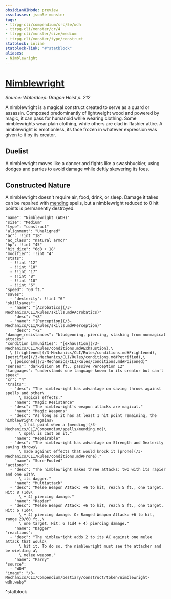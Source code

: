 ```yaml
---
obsidianUIMode: preview
cssclasses: json5e-monster
tags:
- ttrpg-cli/compendium/src/5e/wdh
- ttrpg-cli/monster/cr/4
- ttrpg-cli/monster/size/medium
- ttrpg-cli/monster/type/construct
statblock: inline
statblock-link: "#^statblock"
aliases:
- Nimblewright
---
```

# [Nimblewright](3-Mechanics\CLI\Compendium\bestiary\construct/nimblewright-wdh.md)
*Source: Waterdeep: Dragon Heist p. 212*  

A nimblewright is a magical construct created to serve as a guard or assassin. Composed predominantly of lightweight wood and powered by magic, it can pass for humanoid while wearing clothing. Some nimblewrights wear plain clothing, while others are clad in flashier attire. A nimblewright is emotionless, its face frozen in whatever expression was given to it by its creator.

## Duelist

A nimblewright moves like a dancer and fights like a swashbuckler, using dodges and parries to avoid damage while deftly skewering its foes.

## Constructed Nature

A nimblewright doesn't require air, food, drink, or sleep. Damage it takes can be repaired with [mending](/3-Mechanics/CLI/Compendium/spells/mending.md) spells, but a nimblewright reduced to 0 hit points is permanently destroyed.

```statblock
"name": "Nimblewright (WDH)"
"size": "Medium"
"type": "construct"
"alignment": "Unaligned"
"ac": !!int "18"
"ac_class": "natural armor"
"hp": !!int "45"
"hit_dice": "6d8 + 18"
"modifier": !!int "4"
"stats":
  - !!int "12"
  - !!int "18"
  - !!int "17"
  - !!int "8"
  - !!int "10"
  - !!int "6"
"speed": "60 ft."
"saves":
  - "dexterity": !!int "6"
"skillsaves":
  - "name": "[Acrobatics](/3-Mechanics/CLI/Rules/skills.md#Acrobatics)"
    "desc": "+8"
  - "name": "[Perception](/3-Mechanics/CLI/Rules/skills.md#Perception)"
    "desc": "+2"
"damage_resistances": "bludgeoning, piercing, slashing from nonmagical attacks"
"condition_immunities": "[exhaustion](/3-Mechanics/CLI/Rules/conditions.md#Exhaustion),\
  \ [frightened](/3-Mechanics/CLI/Rules/conditions.md#Frightened), [petrified](/3-Mechanics/CLI/Rules/conditions.md#Petrified),\
  \ [poisoned](/3-Mechanics/CLI/Rules/conditions.md#Poisoned)"
"senses": "darkvision 60 ft., passive Perception 12"
"languages": "understands one language known to its creator but can't speak"
"cr": "4"
"traits":
  - "desc": "The nimblewright has advantage on saving throws against spells and other\
      \ magical effects."
    "name": "Magic Resistance"
  - "desc": "The nimblewright's weapon attacks are magical."
    "name": "Magic Weapons"
  - "desc": "As long as it has at least 1 hit point remaining, the nimblewright regains\
      \ 1 hit point when a [mending](/3-Mechanics/CLI/Compendium/spells/mending.md)\
      \ spell is cast on it."
    "name": "Repairable"
  - "desc": "The nimblewright has advantage on Strength and Dexterity saving throws\
      \ made against effects that would knock it [prone](/3-Mechanics/CLI/Rules/conditions.md#Prone)."
    "name": "Sure-Footed"
"actions":
  - "desc": "The nimblewright makes three attacks: two with its rapier and one with\
      \ its dagger."
    "name": "Multiattack"
  - "desc": "Melee Weapon Attack: +6 to hit, reach 5 ft., one target. Hit: 8 (1d8\
      \ + 4) piercing damage."
    "name": "Rapier"
  - "desc": "Melee Weapon Attack: +6 to hit, reach 5 ft., one target. Hit: 6 (1d4\
      \ + 4) piercing damage. Or Ranged Weapon Attack: +6 to hit, range 20/60 ft.,\
      \ one target. Hit: 6 (1d4 + 4) piercing damage."
    "name": "Dagger"
"reactions":
  - "desc": "The nimblewright adds 2 to its AC against one melee attack that would\
      \ hit it. To do so, the nimblewright must see the attacker and be wielding a\
      \ melee weapon."
    "name": "Parry"
"source":
  - "WDH"
"image": "/3-Mechanics/CLI/Compendium/bestiary/construct/token/nimblewright-wdh.webp"
```
^statblock